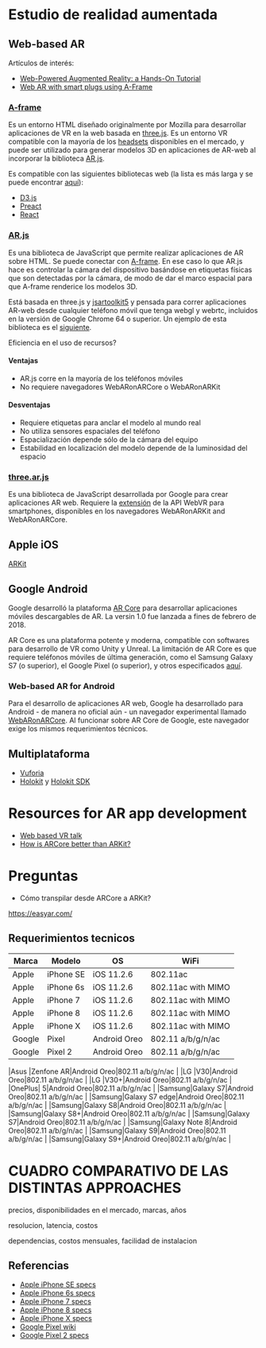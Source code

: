 # Estudio de realidad aumentada

## Web-based AR
Artículos de interés:<br>
- [Web-Powered Augmented Reality: a Hands-On Tutorial](https://medium.com/@urish/web-powered-augmented-reality-a-hands-on-tutorial-9e6a882e323e)
- [Web AR with smart plugs using A-Frame](https://medium.com/the-unitgb/web-ar-with-smart-plugs-using-a-frame-d9828a846bd0)
### [A-frame](https://aframe.io/)
Es un entorno HTML diseñado originalmente por Mozilla para desarrollar aplicaciones de VR en la web basada en [three.js](https://threejs.org/). Es un entorno VR compatible con la mayoría de los [headsets](https://aframe.io/docs/0.8.0/introduction/) disponibles en el mercado, y puede ser utilizado para generar modelos 3D en aplicaciones de AR-web al incorporar la biblioteca [AR.js](https://aframe.io/blog/arjs/).

Es compatible con las siguientes bibliotecas web (la lista es más larga y se puede encontrar [aquí](https://aframe.io/docs/0.8.0/introduction/faq.html#does-a-frame-support-x-library-or-framework)):
- [D3.js](https://d3js.org/)
- [Preact](https://preactjs.com/)
- [React](https://reactjs.org/)

### [AR.js](https://github.com/jeromeetienne/AR.js)
Es una biblioteca de JavaScript que permite realizar aplicaciones de AR sobre HTML. Se puede conectar con [A-frame](https://aframe.io/blog/arjs/). En ese caso lo que AR.js hace es controlar la cámara del dispositivo basándose en etiquetas físicas que son detectadas por la cámara, de modo de dar el marco espacial para que A-frame renderice los modelos 3D.

Está basada en three.js y [jsartoolkit5](https://github.com/artoolkit/jsartoolkit5) y pensada para correr aplicaciones AR-web desde cualquier teléfono móvil que tenga webgl y webrtc, incluidos en la versión de Google Chrome 64 o superior. Un ejemplo de esta biblioteca es el [siguiente](https://github.com/jeromeetienne/AR.js#try-it-on-mobile).

Eficiencia en el uso de recursos?

#### Ventajas
- AR.js corre en la mayoría de los teléfonos móviles
- No requiere navegadores WebARonARCore o WebARonARKit
#### Desventajas
- Requiere etiquetas para anclar el modelo al mundo real
- No utiliza sensores espaciales del teléfono
- Espacialización depende sólo de la cámara del equipo
- Estabilidad en localización del modelo depende de la luminosidad del espacio
### [three.ar.js](https://github.com/google-ar/three.ar.js)
Es una biblioteca de JavaScript desarrollada por Google para crear aplicaciones AR web. Requiere la [extensión](https://github.com/google-ar/three.ar.js/blob/master/webvr_ar_extension.md) de la API WebVR para smartphones, disponibles en los navegadores WebARonARKit and WebARonARCore.

## Apple iOS

[ARKit](https://developer.apple.com/arkit/)

## Google Android
Google desarrolló la plataforma [AR Core](https://developers.google.com/ar/) para desarrollar aplicaciones móviles descargables de AR. La versin 1.0 fue lanzada a fines de febrero de 2018.

AR Core es una plataforma potente y moderna, compatible con softwares para desarrollo de VR como Unity y Unreal. La limitación de AR Core es que requiere teléfonos móviles de última generación, como el Samsung Galaxy S7 (o superior), el Google Pixel (o superior), y otros especificados [aquí](https://developers.google.com/ar/discover/).

### Web-based AR for Android
Para el desarrollo de aplicaciones AR web, Google ha desarrollado para Android - de manera no oficial aún - un navegador experimental llamado [WebARonARCore](https://github.com/google-ar/WebARonARCore). Al funcionar sobre AR Core de Google, este navegador exige los mismos requerimientos técnicos.

## Multiplataforma
- [Vuforia](https://www.vuforia.com/)
- [Holokit](https://holokit.io/) y [Holokit SDK](https://github.com/holokit/holokitsdk)

# Resources for AR app development
- [Web based VR talk](https://www.youtube.com/watch?v=9HAAbh6rq9Q)
- [How is ARCore better than ARKit?](https://medium.com/super-ventures-blog/how-is-arcore-better-than-arkit-5223e6b3e79d)

# Preguntas
- Cómo transpilar desde ARCore a ARKit?

https://easyar.com/

## Requerimientos tecnicos

|Marca |Modelo   |OS          |WiFi              |
|------|---------|------------|------------------|
|Apple |iPhone SE|iOS 11.2.6  |802.11ac          |
|Apple |iPhone 6s|iOS 11.2.6  |802.11ac with MIMO|
|Apple |iPhone 7 |iOS 11.2.6  |802.11ac with MIMO|
|Apple |iPhone 8 |iOS 11.2.6  |802.11ac with MIMO|
|Apple |iPhone X |iOS 11.2.6  |802.11ac with MIMO|
|Google|Pixel    |Android Oreo|802.11 a/b/g/n/ac |
|Google|Pixel 2  |Android Oreo|802.11 a/b/g/n/ac |

|Asus   |Zenfone AR|Android Oreo|802.11 a/b/g/n/ac |
|LG     |V30|Android Oreo|802.11 a/b/g/n/ac |
|LG     |V30+|Android Oreo|802.11 a/b/g/n/ac |
|OnePlus| 5|Android Oreo|802.11 a/b/g/n/ac |
|Samsung|Galaxy S7|Android Oreo|802.11 a/b/g/n/ac |
|Samsung|Galaxy S7 edge|Android Oreo|802.11 a/b/g/n/ac |
|Samsung|Galaxy S8|Android Oreo|802.11 a/b/g/n/ac |
|Samsung|Galaxy S8+|Android Oreo|802.11 a/b/g/n/ac |
|Samsung|Galaxy S7|Android Oreo|802.11 a/b/g/n/ac |
|Samsung|Galaxy Note 8|Android Oreo|802.11 a/b/g/n/ac |
|Samsung|Galaxy S9|Android Oreo|802.11 a/b/g/n/ac |
|Samsung|Galaxy S9+|Android Oreo|802.11 a/b/g/n/ac |


# CUADRO COMPARATIVO DE LAS DISTINTAS APPROACHES

precios, disponibilidades en el mercado, marcas, años

resolucion, latencia, costos

dependencias, costos mensuales, facilidad de instalacion

## Referencias

* [Apple iPhone SE specs](https://www.apple.com/iphone-se/specs/)
* [Apple iPhone 6s specs](https://www.apple.com/iphone-6s/specs/)
* [Apple iPhone 7 specs](https://www.apple.com/iphone-7/specs/)
* [Apple iPhone 8 specs](https://www.apple.com/iphone-8/specs/)
* [Apple iPhone X specs](https://www.apple.com/iphone-x/specs/)
* [Google Pixel wiki](https://en.wikipedia.org/wiki/Pixel_(smartphone))
* [Google Pixel 2 specs](https://store.google.com/us/product/pixel_2_specs)
